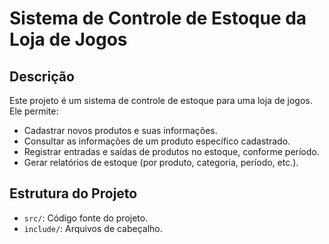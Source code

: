 # Sistema de Controle de Estoque da Loja de Jogos

## Descrição

Este projeto é um sistema de controle de estoque para uma loja de jogos. Ele permite:

- Cadastrar novos produtos e suas informações.
- Consultar as informações de um produto específico cadastrado.
- Registrar entradas e saídas de produtos no estoque, conforme período.
- Gerar relatórios de estoque (por produto, categoria, período, etc.).

## Estrutura do Projeto

- `src/`: Código fonte do projeto.
- `include/`: Arquivos de cabeçalho.
